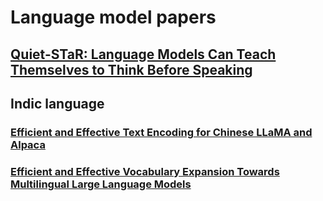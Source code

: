 # Language model papers

## [Quiet-STaR: Language Models Can Teach Themselves to Think Before Speaking](https://arxiv.org/pdf/2403.09629)



## Indic language

### [Efficient and Effective Text Encoding for Chinese LLaMA and Alpaca](https://arxiv.org/html/2304.08177v3)


### [Efficient and Effective Vocabulary Expansion Towards Multilingual Large Language Models](https://arxiv.org/html/2402.14714v1)

